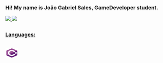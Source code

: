 ### Hi! My name is João Gabriel Sales, GameDeveloper student.
<div>
  <a href="https://github.com/Criador-Sales">
  <img height="100em" src="https://github-readme-stats.vercel.app/api?username=Criador-Sales&show_icons=true&theme=tokyonight&include_all_commits=true&count_private=true"/>
 <img height="100em" src="https://github-readme-stats.vercel.app/api/top-langs/?username=Criador-Sales&layout=compact&langs_count=7&theme=tokyonight"/>
</div>
  
  ##

### Languages:
<div style="display: inline_block"><br>
  <img align="center" alt="Joao-C#" height="30" width="40" src="https://raw.githubusercontent.com/devicons/devicon/master/icons/csharp/csharp-original.svg">
</div>
  
  ##
